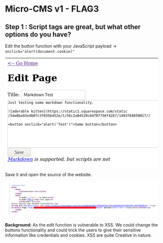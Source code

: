 # Micro-CMS v1 - FLAG3

## Step 1 : Script tags are great, but what other options do you have?

Edit the button function with your JavaScript payload -> `onclick="alert(document.cookie)"`

![](images/payload.png)

Save it and open the source of the website.


![](images/flag.png)

**Background:** As the edit function is vulnerable to XSS. We could change the buttons functionality and could trick the users to give their sensitive information like credentials and cookies. XSS are quite Creative in nature.
